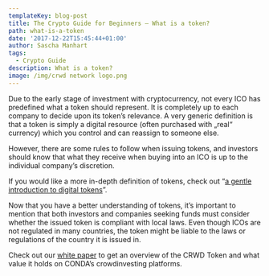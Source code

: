 ```yaml
---
templateKey: blog-post
title: The Crypto Guide for Beginners – What is a token?
path: what-is-a-token
date: '2017-12-22T15:45:44+01:00'
author: Sascha Manhart
tags:
  - Crypto Guide
description: What is a token?
image: /img/crwd network logo.png
---
```

Due to the early stage of investment with cryptocurrency, not every ICO has predefined what a token should represent. It is completely up to each company to decide upon its token’s relevance. A very generic definition is that a token is simply a digital resource (often purchased with „real“ currency) which you control and can reassign to someone else.



However, there are some rules to follow when issuing tokens, and investors should know that what they receive when buying into an ICO is up to the individual company’s discretion.



If you would like a more in-depth definition of tokens, check out “[a gentle introduction to digital tokens](https://bitsonblocks.net/2015/09/28/a-gentle-introduction-to-digital-tokens/)”.



Now that you have a better understanding of tokens, it’s important to mention that both investors and companies seeking funds must consider whether the issued token is compliant with local laws. Even though ICOs are not regulated in many countries, the token might be liable to the laws or regulations of the country it is issued in.



Check out our [white paper](https://ico.conda.online/wp-content/uploads/sites/2/2017/12/CONDA-White-paper.pdf) to get an overview of the CRWD Token and what value it holds on CONDA’s crowdinvesting platforms.

